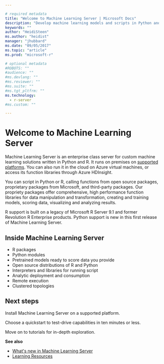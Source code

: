 ```yaml
---

# required metadata
title: "Welcome to Machine Learning Server | Microsoft Docs"
description: "Develop machine learning models and scripts in Python and R for on-prem deployment behind the firewall. Microsoft R Server and Python packages and interpreters are included."
keywords: ""
author: "HeidiSteen"
ms.author: "heidist"
manager: "jhubbard"
ms.date: "09/05/2017"
ms.topic: "article"
ms.prod: "microsoft-r"

# optional metadata
#ROBOTS: ""
#audience: ""
#ms.devlang: ""
#ms.reviewer: ""
#ms.suite: ""
#ms.tgt_pltfrm: ""
ms.technology:
  - r-server
#ms.custom: ""

---
```


# Welcome to Machine Learning Server

Machine Learning Server is an enterprise class server for custom machine learning solutions written in Python and R. It runs on premises on [supported platforms](install/r-server-install-supported-platforms.md). You can also run it in the cloud on Azure virtual machines, or access its function libraries through Azure HDInsight.

You can script in Python or R, calling functions from open source packages, proprietary packages from Microsoft, and third-party packages. Our propriety packages offer comprehensive, high performance function libraries for data manipulation and transformation, creating and training models, scoring data, visualizing and analyzing results.

R support is built on a legacy of Microsoft R Server 9.1 and former Revolution R Enterprise products. Python support is new in this first release of Machine Learning Server. 

## Inside Machine Learning Server

+ R packages
+ Python modules
+ Pretrained models ready to score data you provide
+ Open source distributions of R and Python
+ Interpreters and libraries for running script
+ Analytic deployment and consumption
+ Remote execution
+ Clustered topologies

## Next steps

Install Machine Learning Server on a supported platform. 

Choose a quickstart to test-drive capabilities in ten minutes or less.

Move on to tutorials for in-depth exploration.


**See also**

+ [What's new in Machine Learning Server](whats-new-in-machine-learning-server.md)
+ [Learning Resources](resources-more.md)
